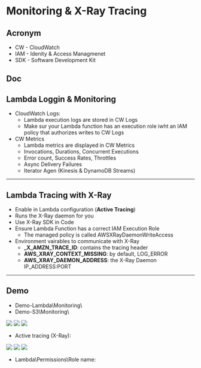 # Monitoring & X-Ray Tracing

## Acronym
* CW - CloudWatch
* IAM - Idenity & Access Managmenet
* SDK - Software Development Kit

## Doc

## Lambda Loggin & Monitoring
* CloudWatch Logs:
    * Lambda execution logs are stored in CW Logs
    * Make sur your Lambda function has an execution role iwht an IAM policy
      that authorizes writes to CW Logs
* CW Metrics
    * Lambda metrics are displayed in CW Metrics
    * Invocations, Durations, Concurrent Executions
    * Error count, Success Rates, Throttles
    * Async Delivery Failures
    * Iterator Agen (Kinesis & DynamoDB Streams)
    
---

## Lambda Tracing with X-Ray
* Enable in Lambda configuration (**Active Tracing**)
* Runs the X-Ray daemon for you
* Use X-Ray SDK in Code
* Ensure Lambda Function has a correct IAM Execution Role
    * The managed policy is called AWSXRayDaemonWriteAccess
* Environment vairables to communicate with X-Ray
    * **_X_AMZN_TRACE_ID**: contains the tracing header
    * **AWS_XRAY_CONTEXT_MISSING**: by default, LOG_ERROR
    * **AWS_XRAY_DAEMON_ADDRESS**: the X-Ray Daemon IP_ADDRESS:PORT
    
---

## Demo
* Demo-Lambda\Monitoring\
* Demo-S3\Monitoring\

[<img src="https://i.imgur.com/kGWCk3F.png">](https://i.imgur.com/kGWCk3F.png)
[<img src="https://i.imgur.com/57qEcDg.png">](https://i.imgur.com/57qEcDg.png)
[<img src="https://i.imgur.com/QfRpVAv.png">](https://i.imgur.com/QfRpVAv.png)

* Active tracing (X-Ray):

[<img src="https://i.imgur.com/PKxk1SW.png">](https://i.imgur.com/PKxk1SW.png)
[<img src="https://i.imgur.com/r6rmtmc.png">](https://i.imgur.com/r6rmtmc.png)
[<img src="https://i.imgur.com/0zaSm48.png">](https://i.imgur.com/0zaSm48.png)

* Lambda\Permissions\Role name:
